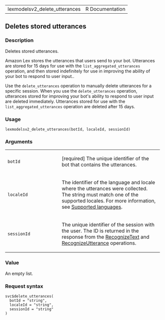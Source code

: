 <table style="width: 100%;">
<tbody>
<tr class="odd">
<td>lexmodelsv2_delete_utterances</td>
<td style="text-align: right;">R Documentation</td>
</tr>
</tbody>
</table>

## Deletes stored utterances

### Description

Deletes stored utterances.

Amazon Lex stores the utterances that users send to your bot. Utterances
are stored for 15 days for use with the `list_aggregated_utterances`
operation, and then stored indefinitely for use in improving the ability
of your bot to respond to user input..

Use the `delete_utterances` operation to manually delete utterances for
a specific session. When you use the `delete_utterances` operation,
utterances stored for improving your bot's ability to respond to user
input are deleted immediately. Utterances stored for use with the
`list_aggregated_utterances` operation are deleted after 15 days.

### Usage

    lexmodelsv2_delete_utterances(botId, localeId, sessionId)

### Arguments

<table>
<colgroup>
<col style="width: 35%" />
<col style="width: 65%" />
</colgroup>
<tbody>
<tr class="odd">
<td><code id="lexmodelsv2_delete_utterances_:_botId">botId</code></td>
<td><p>[required] The unique identifier of the bot that contains the
utterances.</p></td>
</tr>
<tr class="even">
<td><code
id="lexmodelsv2_delete_utterances_:_localeId">localeId</code></td>
<td><p>The identifier of the language and locale where the utterances
were collected. The string must match one of the supported locales. For
more information, see <a
href="https://docs.aws.amazon.com/lexv2/latest/dg/how-languages.html">Supported
languages</a>.</p></td>
</tr>
<tr class="odd">
<td><code
id="lexmodelsv2_delete_utterances_:_sessionId">sessionId</code></td>
<td><p>The unique identifier of the session with the user. The ID is
returned in the response from the <a
href="https://docs.aws.amazon.com/lexv2/latest/APIReference/API_runtime_RecognizeText.html">RecognizeText</a>
and <a
href="https://docs.aws.amazon.com/lexv2/latest/APIReference/API_runtime_RecognizeUtterance.html">RecognizeUtterance</a>
operations.</p></td>
</tr>
</tbody>
</table>

### Value

An empty list.

### Request syntax

    svc$delete_utterances(
      botId = "string",
      localeId = "string",
      sessionId = "string"
    )
